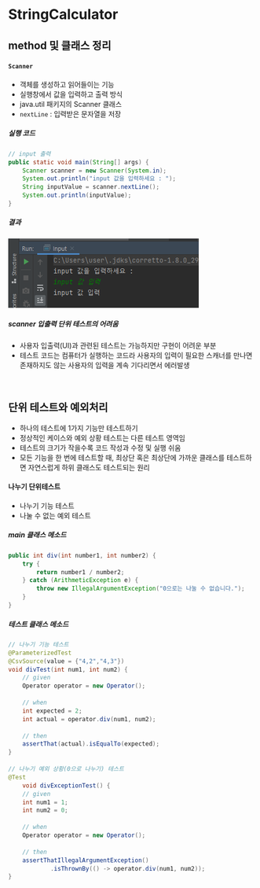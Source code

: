 StringCalculator
========================
method 및 클래스 정리
--------------------------
#### `Scanner`
- 객체를 생성하고 읽어들이는 기능
- 실행창에서 값을 입력하고 출력 방식
- java.util 패키지의 Scanner 클래스
- `nextLine` : 입력받은 문자열을 저장
  
##### 실행 코드
```java
// input 출력
public static void main(String[] args) {
    Scanner scanner = new Scanner(System.in);
    System.out.println("input 값을 입력하세요 : ");
    String inputValue = scanner.nextLine();
    System.out.println(inputValue);
}
```
##### 결과
![scanner](../../img/scanner.PNG)
##### scanner 입출력 단위 테스트의 어려움
- 사용자 입출력(UI)과 관련된 테스트는 가능하지만 구현이 어려운 부분 
- 테스트 코드는 컴퓨터가 실행하는 코드라 사용자의 입력이 필요한 스캐너를 만나면 존재하지도 않는 사용자의 입력을 계속 기다리면서 에러발생

<br>

## 단위 테스트와 예외처리 
- 하나의 테스트에 1가지 기능만 테스트하기
- 정상적인 케이스와 예외 상황 테스트는 다른 테스트 영역임
- 테스트의 크기가 작을수록 코드 작성과 수정 및 실행 쉬움
- 모든 기능을 한 번에 테스트할 때, 최상단 혹은 최상단에 가까운 클래스를 테스트하면 자연스럽게 하위 클래스도 테스트되는 원리
#### 나누기 단위테스트 
- 나누기 기능 테스트
- 나눌 수 없는 예외 테스트 
##### main 클래스 메소드
```java
public int div(int number1, int number2) {
    try {
        return number1 / number2;
    } catch (ArithmeticException e) {
        throw new IllegalArgumentException("0으로는 나눌 수 없습니다.");
    }
}
```
##### 테스트 클래스 메소드
```java
// 나누기 기능 테스트
@ParameterizedTest
@CsvSource(value = {"4,2","4,3"})
void divTest(int num1, int num2) {
    // given
    Operator operator = new Operator();

    // when
    int expected = 2;
    int actual = operator.div(num1, num2);

    // then
    assertThat(actual).isEqualTo(expected);
}

// 나누기 예외 상황(0으로 나누기) 테스트
@Test
    void divExceptionTest() {
    // given
    int num1 = 1;
    int num2 = 0;

    // when
    Operator operator = new Operator();

    // then
    assertThatIllegalArgumentException()
            .isThrownBy(() -> operator.div(num1, num2));
}
```


